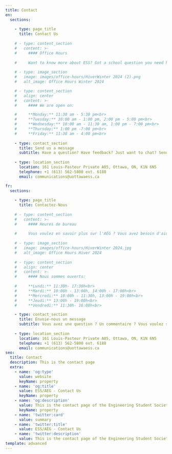 ```yaml
---
title: Contact
en:
  sections:
  
    - type: page_title
      title: Contact Us
  
    # - type: content_section
    #   content: >-
    #     #### Office Hours
  
    #     Want to know more about ESS? Got a school question you need help with? Or just want to chat? Come see us during our office hours.
  
    # - type: image_section
    #   image: images/office-hours/HiverWinter 2024 (2).png
    #   alt_image: Office Hours Winter 2024

    # - type: content_section
    #   align: center
    #   content: >-
    #     #### We are open on: 

    #     **Monday:** 11:30 am - 5:30 pm<br>
    #     **Tuesday:** 10:00 am - 1:00 pm, 2:00 pm - 5:00 pm<br>
    #     **Wednesday:** 10:00 am - 11:30 am, 1:00 pm - 7:00 pm<br> 
    #     **Thursday:** 1:00 pm -7:00 pm<br>
    #     **Friday:** 11:30 am - 4:00 pm<br> 
  
    - type: contact_section
      title: Send us a message
      subtitle: Have a question? Have feedback? Just want to chat? Send us a message using the form below!
  
    - type: location_section
      location: 161 Louis-Pasteur Private A05, Ottawa, ON, K1N 6N5
      telephone: +1 (613) 562-5800 ext. 6188
      email: communications@uottawaess.ca

fr:
  sections:
  
    - type: page_title
      title: Contactez-Nous
  
    # - type: content_section
    #   content: >-
    #     #### Heures de bureau
  
    #     Vous voulez en savoir plus sur l'AÉG ? Vous avez besoin d'aide pour une question scolaire ? Tu veux simplement bavarder ? Viens voir nos exécutifs pendant leurs heures de bureau !
  
    # - type: image_section
    #   image: images/office-hours/HiverWinter 2024.jpg
    #   alt_image: Office Hours Hiver 2024
  
    # - type: content_section
    #   align: center
    #   content: >-
    #     #### Nous sommes ouverts:
        
    #     **Lundi:** 11:30h- 17:30h<br>
    #     **Mardi:** 10:00h - 13:00h, 14:00h - 17:00h<br>
    #     **Mercredi:** 10:00h - 11:30h, 13:00h - 19:00h<br>
    #     **Jeudi:** 13:00h - 19:00h<br>
    #     **Vendredi:** 11:30h- 16:00h<br>

    - type: contact_section
      title: Envoie-nous un message
      subtitle: Vous avez une question ? Un commentaire ? Vous voulez simplement discuter ? Envoyez-nous un message en utilisant le formulaire ci-dessous !
  
    - type: location_section
      location: 161 Louis-Pasteur Private A05, Ottawa, ON, K1N 6N5
      telephone: +1 (613) 562-5800 ext. 6188
      email: communications@uottawaess.ca      
seo:
  title: Contact
  description: This is the contact page
  extra:
    - name: 'og:type'
      value: website
      keyName: property
    - name: 'og:title'
      value: ESS/AEG - Contact Us
      keyName: property
    - name: 'og:description'
      value: This is the contact page of the Engineering Student Society of uOttawa.
      keyName: property
    - name: 'twitter:card'
      value: summary
    - name: 'twitter:title'
      value: ESS/AEG - Contact Us
    - name: 'twitter:description'
      value: This is the contact page of the Engineering Student Society of uOttawa.
template: advanced
---
```

